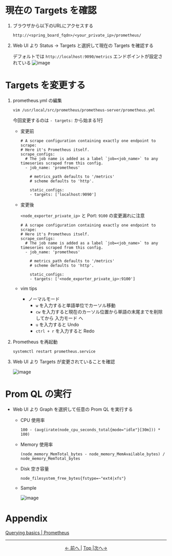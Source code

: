 # 現在の Targets を確認

1. ブラウザから以下のURLにアクセスする
    ```
    http://<spring_board_fqdn>/<your_private_ip>/prometheus/
    ```

2. Web UI より Status → Targets と選択して現在の Targets を確認する

    デフォルトでは `http://localhost:9090/metrics` エンドポイントが設定されている
    ![image](https://user-images.githubusercontent.com/63433549/79405722-2510bb00-7fd0-11ea-8e1e-004415e7a81e.png)

# Targets を変更する

1. prometheus.yml の編集

    ```
    vim /usr/local/src/prometheus/prometheus-server/prometheus.yml
    ```

    今回変更するのは `- targets:` から始まる1行

    - 変更前

        ```
        # A scrape configuration containing exactly one endpoint to scrape:
        # Here it's Prometheus itself.
        scrape_configs:
          # The job name is added as a label `job=<job_name>` to any timeseries scraped from this config.
          - job_name: 'prometheus'

            # metrics_path defaults to '/metrics'
            # scheme defaults to 'http'.

            static_configs:
            - targets: ['localhost:9090']
        ```

    - 変更後

        `<node_exporter_private_ip>` と Port: `9100` の変更漏れに注意
        ```
        # A scrape configuration containing exactly one endpoint to scrape:
        # Here it's Prometheus itself.
        scrape_configs:
          # The job name is added as a label `job=<job_name>` to any timeseries scraped from this config.
          - job_name: 'prometheus'

            # metrics_path defaults to '/metrics'
            # scheme defaults to 'http'.

            static_configs:
            - targets: ['<node_exporter_private_ip>:9100']
        ```

    - vim tips
      - ノーマルモード
        - `w` を入力すると単語単位でカーソル移動
        - `cw` を入力すると現在のカーソル位置から単語の末尾までを削除してから 入力モード へ
        - `u` を入力すると Undo
        - `ctrl + r` を入力すると Redo

2. Prometheus を再起動

    ```
    systemctl restart prometheus.service
    ```

3. Web UI より Targets が変更されていることを確認

    ![image](https://user-images.githubusercontent.com/63433549/79409883-f26bc000-7fd9-11ea-9aff-58ebc7f665a2.png)

# Prom QL の実行

- Web UI より Graph を選択して任意の Prom QL を実行する

    - CPU 使用率

        ```
        100 - (avg(irate(node_cpu_seconds_total{mode="idle"}[30m])) * 100)
        ```

    - Memory 使用率

        ```
        (node_memory_MemTotal_bytes - node_memory_MemAvailable_bytes) / node_memory_MemTotal_bytes
        ```

    - Disk 空き容量

        ```
        node_filesystem_free_bytes{fstype=~"ext4|xfs"}
        ```

    - Sample

        ![image](https://user-images.githubusercontent.com/63433549/79417098-10dab700-7fec-11ea-9dc0-8edcf97f9daa.png)

# Appendix

[Querying basics \| Prometheus](https://prometheus.io/docs/prometheus/latest/querying/basics/)

---

<p style="text-align:center"> <a href="./service_installation"><- 前へ </a> | <a href="../"> Top </a> |<a href="./grafana_settings">次へ-> </a></p>
